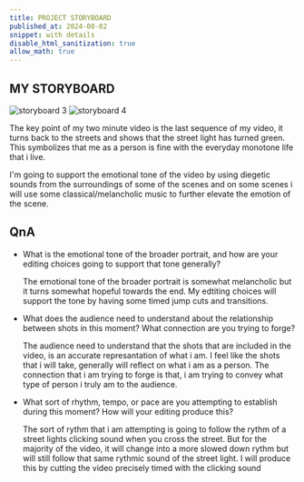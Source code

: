 ```yaml
---
title: PROJECT STORYBOARD
published_at: 2024-08-02
snippet: with details
disable_html_sanitization: true
allow_math: true
---
```


## MY STORYBOARD

![storyboard 3](S3.JPG)
![storyboard 4](S4.JPG)

The key point of my two minute video is the last sequence of my video, it turns back to the streets and shows that the street light has turned green. This symbolizes that me as a person is fine with the everyday monotone life that i live.

I'm going to support the emotional tone of the video by using diegetic sounds from the surroundings of some of the scenes and on some scenes i will use some classical/melancholic music to further elevate the emotion of the scene.

## QnA

  - What is the emotional tone of the broader portrait, and how are your editing choices going to support that tone generally?

    The emotional tone of the broader portrait is somewhat melancholic but it turns somewhat hopeful towards the end. My edtiting choices will support the tone by having some timed jump cuts and transitions.

  - What does the audience need to understand about the relationship between shots in this moment? What connection are you trying to forge?

     The audience need to understand that the shots that are included in the video, is an accurate represantation of what i am. I feel like the shots that i will take, generally will reflect on what i am as a person. The connection that i am trying to forge is that, i am trying to convey what type of person i truly am to the audience.

  - What sort of rhythm, tempo, or pace are you attempting to establish during this moment? How will your editing produce this?
    
    The sort of rythm that i am attempting is going to follow the rythm of a street lights clicking sound when you cross the street. But for the majority of the video, it will change into a more slowed down rythm but will still follow that same rythmic sound of the street light. I will produce this by cutting the video precisely timed with the clicking sound
